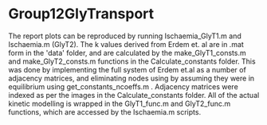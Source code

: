 # Group12GlyTransport

The report plots can be reproduced by running Ischaemia_GlyT1.m and Ischaemia.m (GlyT2). The k values derived from Erdem et. al are in .mat form in the 'data' folder, and are calculated by the make_GlyT1_consts.m and make_GlyT2_consts.m functions in the Calculate_constants folder. This was done by implementing the full system of Erdem et.al as a number of adjacency matrices, and eliminating nodes using by assuming they were in equilibrium using get_constants_ncoeffs.m . Adjacency matrices were indexed as per the images in the Calculate_constants folder.  All of the actual kinetic modelling is wrapped in the GlyT1_func.m and GlyT2_func.m functions, which are accessed by the Ischaemia.m scripts.
